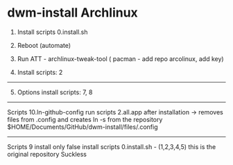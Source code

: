 # dwm-install Archlinux

1. Install scripts 0.install.sh

2. Reboot (automate)

3. Run ATT - archlinux-tweak-tool ( pacman - add repo arcolinux, add key)

4. Install scripts: 2

---

5. Options install scripts: 7, 8

---

Scripts 10.ln-github-config run scripts 2.all.app after installation -> removes files from .config and creates ln -s from the repository $HOME/Documents/GitHub/dwm-install/files/.config

---

Scripts 9 install only false install scripts 0.install.sh - (1,2,3,4,5)
this is the original repository Suckless



 
